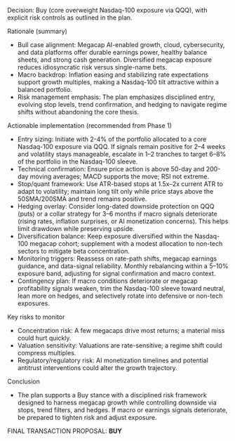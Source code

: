 Decision: Buy (core overweight Nasdaq-100 exposure via QQQ), with explicit risk controls as outlined in the plan.

Rationale (summary)
- Bull case alignment: Megacap AI-enabled growth, cloud, cybersecurity, and data platforms offer durable earnings power, healthy balance sheets, and strong cash generation. Diversified megacap exposure reduces idiosyncratic risk versus single-name bets.
- Macro backdrop: Inflation easing and stabilizing rate expectations support growth multiples, making a Nasdaq-100 tilt attractive within a balanced portfolio.
- Risk management emphasis: The plan emphasizes disciplined entry, evolving stop levels, trend confirmation, and hedging to navigate regime shifts without abandoning the core thesis.

Actionable implementation (recommended from Phase 1)
- Entry sizing: Initiate with 2-4% of the portfolio allocated to a core Nasdaq-100 exposure via QQQ. If signals remain positive for 2–4 weeks and volatility stays manageable, escalate in 1–2 tranches to target 6–8% of the portfolio in the Nasdaq-100 sleeve.
- Technical confirmation: Ensure price action is above 50-day and 200-day moving averages; MACD supports the move; RSI not extreme.
- Stop/quant framework: Use ATR-based stops at 1.5x–2x current ATR to adapt to volatility; maintain long tilt only while price stays above the 50SMA/200SMA and trend remains positive.
- Hedging overlay: Consider long-dated downside protection on QQQ (puts) or a collar strategy for 3–6 months if macro signals deteriorate (rising rates, inflation surprises, or AI monetization concerns). This helps limit drawdown while preserving upside.
- Diversification balance: Keep exposure diversified within the Nasdaq-100 megacap cohort; supplement with a modest allocation to non-tech sectors to mitigate beta concentration.
- Monitoring triggers: Reassess on rate-path shifts, megacap earnings guidance, and data-signal reliability. Monthly rebalancing within a 5–10% exposure band, adjusting for signal confirmation and macro context.
- Contingency plan: If macro conditions deteriorate or megacap profitability signals weaken, trim the Nasdaq-100 sleeve toward neutral, lean more on hedges, and selectively rotate into defensive or non-tech exposures.

Key risks to monitor
- Concentration risk: A few megacaps drive most returns; a material miss could hurt quickly.
- Valuation sensitivity: Valuations are rate-sensitive; a regime shift could compress multiples.
- Regulatory/regulatory risk: AI monetization timelines and potential antitrust interventions could alter the growth trajectory.

Conclusion
- The plan supports a Buy stance with a disciplined risk framework designed to harness megacap growth while controlling downside via stops, trend filters, and hedges. If macro or earnings signals deteriorate, be prepared to tighten risk and adjust exposure.

FINAL TRANSACTION PROPOSAL: **BUY**